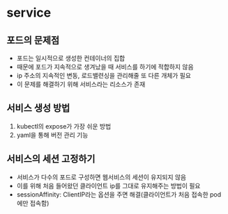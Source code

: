 # service

## 포드의 문제점

-   포드는 일시적으로 생성한 컨테이너의 집합
-   때문에 포드가 지속적으로 생겨났을 때 서비스를 하기에 적합하지 않음
-   ip 주소의 지속적인 변동, 로드밸련싱을 관리해줄 또 다른 개체가 필요
-   이 문제를 해결하기 위해 서비스라는 리소스가 존재

## 서비스 생성 방법

1. kubectl의 expose가 가장 쉬운 방법
2. yaml을 통해 버전 관리 기능

## 서비스의 세션 고정하기

-   서비스가 다수의 포드로 구성하면 웹서비스의 세션이 유지되지 않음
-   이를 위해 처음 들어왔던 클라이언트 ip를 그대로 유지해주는 방법이 필요
-   sessionAffinity: ClientIP라는 옵션을 주면 해결(클라이언트가 처음 접속한 pod에만 접속함)
